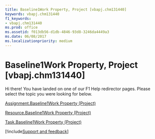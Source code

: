 ```yaml
---
title: Baseline1Work Property, Project [vbapj.chm131440]
keywords: vbapj.chm131440
f1_keywords:
- vbapj.chm131440
ms.prod: office
ms.assetid: f013db56-d1db-4846-93d8-3246da4449a3
ms.date: 06/08/2017
ms.localizationpriority: medium
---
```



# Baseline1Work Property, Project [vbapj.chm131440]

Hi there! You have landed on one of our F1 Help redirector pages. Please select the topic you were looking for below.

[Assignment.Baseline1Work Property (Project)](https://msdn.microsoft.com/library/6584b8d7-96f0-905b-9b22-19917c1452ae%28Office.15%29.aspx)

[Resource.Baseline1Work Property (Project)](https://msdn.microsoft.com/library/87356b7b-5c6b-9c99-81ab-ee4c20fbbb54%28Office.15%29.aspx)

[Task.Baseline1Work Property (Project)](https://msdn.microsoft.com/library/571a2ee3-f7d4-dc60-43fa-f5b184260216%28Office.15%29.aspx)

[!include[Support and feedback](~/includes/feedback-boilerplate.md)]